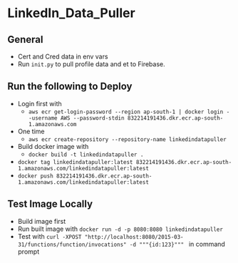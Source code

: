 # LinkedIn_Data_Puller
## General
* Cert and Cred data in env vars
* Run `init.py` to pull profile data and et to Firebase.

## Run the following to Deploy
* Login first with 
    * `aws ecr get-login-password --region ap-south-1 | docker login --username AWS --password-stdin 832214191436.dkr.ecr.ap-south-1.amazonaws.com`
* One time 
    * `aws ecr create-repository --repository-name linkedindatapuller`
* Build docker image with 
    * `docker build -t linkedindatapuller .`
* `docker tag linkedindatapuller:latest 832214191436.dkr.ecr.ap-south-1.amazonaws.com/linkedindatapuller:latest`
* `docker push 832214191436.dkr.ecr.ap-south-1.amazonaws.com/linkedindatapuller:latest`

## Test Image Locally
* Build image first
* Run built image with `docker run -d -p 8080:8080 linkedindatapuller`
* Test with `curl -XPOST "http://localhost:8080/2015-03-31/functions/function/invocations" -d """{id:123}""" ` in command prompt